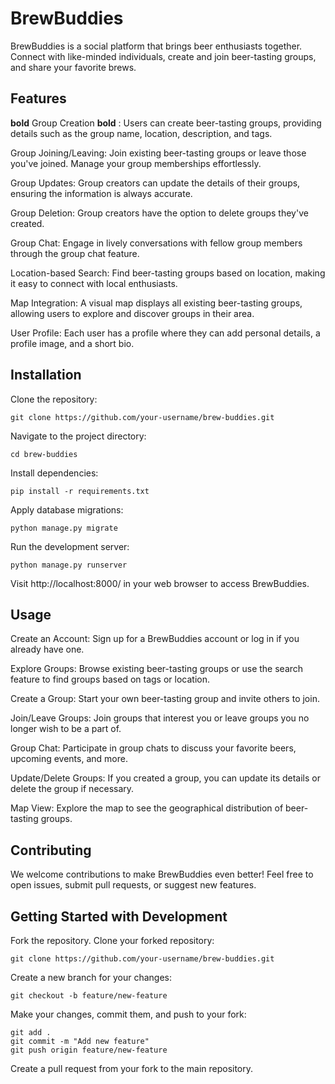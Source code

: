 
# BrewBuddies
BrewBuddies is a social platform that brings beer enthusiasts together. Connect with like-minded individuals, create and join beer-tasting groups, and share your favorite brews.

## Features
**bold** Group Creation **bold** : Users can create beer-tasting groups, providing details such as the group name, location, description, and tags.

Group Joining/Leaving: Join existing beer-tasting groups or leave those you've joined. Manage your group memberships effortlessly.

Group Updates: Group creators can update the details of their groups, ensuring the information is always accurate.

Group Deletion: Group creators have the option to delete groups they've created.

Group Chat: Engage in lively conversations with fellow group members through the group chat feature.

Location-based Search: Find beer-tasting groups based on location, making it easy to connect with local enthusiasts.

Map Integration: A visual map displays all existing beer-tasting groups, allowing users to explore and discover groups in their area.

User Profile: Each user has a profile where they can add personal details, a profile image, and a short bio.

## Installation
Clone the repository:
````
git clone https://github.com/your-username/brew-buddies.git
````

Navigate to the project directory:
````
cd brew-buddies
````

Install dependencies:
````
pip install -r requirements.txt
````

Apply database migrations:
````
python manage.py migrate
````

Run the development server:
````
python manage.py runserver
````
Visit http://localhost:8000/ in your web browser to access BrewBuddies.

## Usage
Create an Account: Sign up for a BrewBuddies account or log in if you already have one.

Explore Groups: Browse existing beer-tasting groups or use the search feature to find groups based on tags or location.

Create a Group: Start your own beer-tasting group and invite others to join.

Join/Leave Groups: Join groups that interest you or leave groups you no longer wish to be a part of.

Group Chat: Participate in group chats to discuss your favorite beers, upcoming events, and more.

Update/Delete Groups: If you created a group, you can update its details or delete the group if necessary.

Map View: Explore the map to see the geographical distribution of beer-tasting groups.

## Contributing
We welcome contributions to make BrewBuddies even better! Feel free to open issues, submit pull requests, or suggest new features.

## Getting Started with Development
Fork the repository. Clone your forked repository:

````
git clone https://github.com/your-username/brew-buddies.git
````

Create a new branch for your changes:
````
git checkout -b feature/new-feature
````

Make your changes, commit them, and push to your fork:
````
git add .
git commit -m "Add new feature"
git push origin feature/new-feature
````

Create a pull request from your fork to the main repository.
